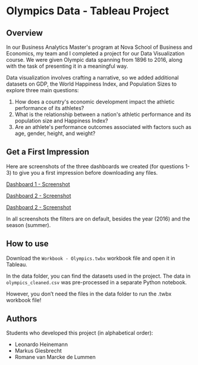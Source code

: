 # Olympics Data - Tableau Project

## Overview
In our Business Analytics Master's program at Nova School of Business and Economics, my team and I completed a project for our Data Visualization course. We were given Olympic data spanning from 1896 to 2016, along with the task of presenting it in a meaningful way.

Data visualization involves crafting a narrative, so we added additional datasets on GDP, the World Happiness Index, and Population Sizes to explore three main questions:

1. How does a country's economic development impact the athletic performance of its athletes?
2. What is the relationship between a nation's athletic performance and its population size and Happiness Index?
3. Are an athlete's performance outcomes associated with factors such as age, gender, height, and weight?


## Get a First Impression 

Here are screenshots of the three dashboards we created (for questions 1-3) to give you a first impression before downloading any files.


[Dashboard 1 - Screenshot](additionalContent/Dashboard1.png)

[Dashboard 2 - Screenshot](additionalContent/Dashboard2.png)

[Dashboard 2 - Screenshot](additionalContent/Dashboard3.png)

In all screenshots the filters are on default, besides the year (2016) and the season (summer).

## How to use

Download the `Workbook - Olympics.twbx` workbook file and open it in Tableau.

In the data folder, you can find the datasets used in the project. The data in `olympics_cleaned.csv` was pre-processed in a separate Python notebook.

However, you don’t need the files in the data folder to run the .twbx workbook file!

## Authors
Students who developed this project (in alphabetical order):
- Leonardo Heinemann
- Markus Giesbrecht
- Romane van Marcke de Lummen 
